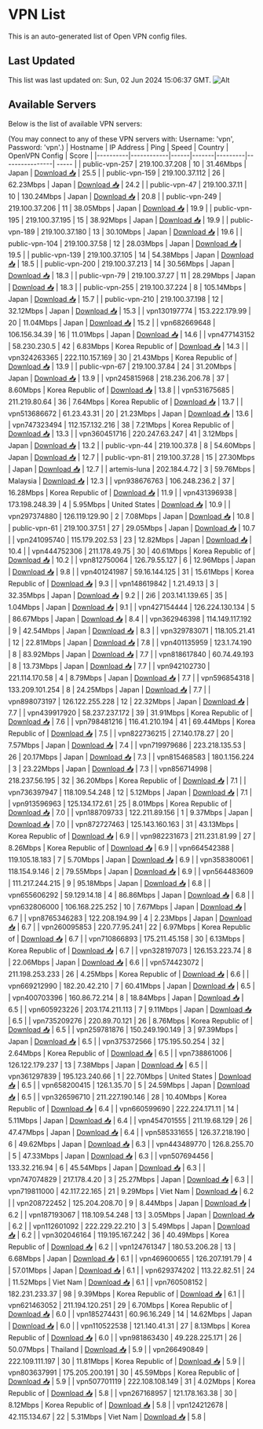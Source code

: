 # VPN List

This is an auto-generated list of Open VPN config files.

## Last Updated

This list was last updated on: Sun, 02 Jun 2024 15:06:37 GMT.
![Alt](https://repobeats.axiom.co/api/embed/186b98318ef1479477931607c1ad7d823f12451f.svg "Repobeats analytics image")

## Available Servers

Below is the list of available VPN servers:

(You may connect to any of these VPN servers with: Username: 'vpn', Password: 'vpn'.)
| Hostname | IP Address | Ping | Speed | Country | OpenVPN Config | Score |
|----------|------------|------|-------|---------|----------------| ----- |
| public-vpn-257 | 219.100.37.208 | 10 | 31.46Mbps | Japan | [Download 📥](./configs/server_0_JP.ovpn) | 25.5 |
| public-vpn-159 | 219.100.37.112 | 26 | 62.23Mbps | Japan | [Download 📥](./configs/server_1_JP.ovpn) | 24.2 |
| public-vpn-47 | 219.100.37.11 | 10 | 130.24Mbps | Japan | [Download 📥](./configs/server_2_JP.ovpn) | 20.8 |
| public-vpn-249 | 219.100.37.206 | 11 | 38.05Mbps | Japan | [Download 📥](./configs/server_3_JP.ovpn) | 19.9 |
| public-vpn-195 | 219.100.37.195 | 15 | 38.92Mbps | Japan | [Download 📥](./configs/server_4_JP.ovpn) | 19.9 |
| public-vpn-189 | 219.100.37.180 | 13 | 30.10Mbps | Japan | [Download 📥](./configs/server_5_JP.ovpn) | 19.6 |
| public-vpn-104 | 219.100.37.58 | 12 | 28.03Mbps | Japan | [Download 📥](./configs/server_6_JP.ovpn) | 19.5 |
| public-vpn-139 | 219.100.37.105 | 14 | 54.38Mbps | Japan | [Download 📥](./configs/server_7_JP.ovpn) | 18.5 |
| public-vpn-200 | 219.100.37.213 | 14 | 30.56Mbps | Japan | [Download 📥](./configs/server_8_JP.ovpn) | 18.3 |
| public-vpn-79 | 219.100.37.27 | 11 | 28.29Mbps | Japan | [Download 📥](./configs/server_9_JP.ovpn) | 18.3 |
| public-vpn-255 | 219.100.37.224 | 8 | 105.14Mbps | Japan | [Download 📥](./configs/server_10_JP.ovpn) | 15.7 |
| public-vpn-210 | 219.100.37.198 | 12 | 32.12Mbps | Japan | [Download 📥](./configs/server_11_JP.ovpn) | 15.3 |
| vpn130197774 | 153.222.179.99 | 20 | 11.04Mbps | Japan | [Download 📥](./configs/server_12_JP.ovpn) | 15.2 |
| vpn682669648 | 106.156.34.39 | 16 | 11.01Mbps | Japan | [Download 📥](./configs/server_13_JP.ovpn) | 14.6 |
| vpn477143152 | 58.230.230.5 | 42 | 6.83Mbps | Korea Republic of | [Download 📥](./configs/server_14_KR.ovpn) | 14.3 |
| vpn324263365 | 222.110.157.169 | 30 | 21.43Mbps | Korea Republic of | [Download 📥](./configs/server_15_KR.ovpn) | 13.9 |
| public-vpn-67 | 219.100.37.84 | 24 | 31.20Mbps | Japan | [Download 📥](./configs/server_16_JP.ovpn) | 13.9 |
| vpn245815968 | 218.236.206.78 | 37 | 8.60Mbps | Korea Republic of | [Download 📥](./configs/server_17_KR.ovpn) | 13.8 |
| vpn531675685 | 211.219.80.64 | 36 | 7.64Mbps | Korea Republic of | [Download 📥](./configs/server_18_KR.ovpn) | 13.7 |
| vpn513686672 | 61.23.43.31 | 20 | 21.23Mbps | Japan | [Download 📥](./configs/server_19_JP.ovpn) | 13.6 |
| vpn747323494 | 112.157.132.216 | 38 | 7.21Mbps | Korea Republic of | [Download 📥](./configs/server_20_KR.ovpn) | 13.3 |
| vpn360451716 | 220.247.63.247 | 41 | 3.12Mbps | Japan | [Download 📥](./configs/server_21_JP.ovpn) | 13.2 |
| public-vpn-44 | 219.100.37.8 | 8 | 54.60Mbps | Japan | [Download 📥](./configs/server_22_JP.ovpn) | 12.7 |
| public-vpn-81 | 219.100.37.28 | 15 | 27.30Mbps | Japan | [Download 📥](./configs/server_23_JP.ovpn) | 12.7 |
| artemis-luna | 202.184.4.72 | 3 | 59.76Mbps | Malaysia | [Download 📥](./configs/server_24_MY.ovpn) | 12.3 |
| vpn938676763 | 106.248.236.2 | 37 | 16.28Mbps | Korea Republic of | [Download 📥](./configs/server_25_KR.ovpn) | 11.9 |
| vpn431396938 | 173.198.248.39 | 4 | 5.95Mbps | United States | [Download 📥](./configs/server_26_US.ovpn) | 10.9 |
| vpn297374880 | 126.119.129.90 | 2 | 7.08Mbps | Japan | [Download 📥](./configs/server_27_JP.ovpn) | 10.8 |
| public-vpn-61 | 219.100.37.51 | 27 | 29.05Mbps | Japan | [Download 📥](./configs/server_28_JP.ovpn) | 10.7 |
| vpn241095740 | 115.179.202.53 | 23 | 12.82Mbps | Japan | [Download 📥](./configs/server_29_JP.ovpn) | 10.4 |
| vpn444752306 | 211.178.49.75 | 30 | 40.61Mbps | Korea Republic of | [Download 📥](./configs/server_30_KR.ovpn) | 10.2 |
| vpn812750064 | 126.79.55.127 | 6 | 12.96Mbps | Japan | [Download 📥](./configs/server_31_JP.ovpn) | 9.8 |
| vpn401241987 | 59.16.144.125 | 31 | 15.61Mbps | Korea Republic of | [Download 📥](./configs/server_32_KR.ovpn) | 9.3 |
| vpn148619842 | 1.21.49.13 | 3 | 32.35Mbps | Japan | [Download 📥](./configs/server_33_JP.ovpn) | 9.2 |
| 2i6 | 203.141.139.65 | 35 | 1.04Mbps | Japan | [Download 📥](./configs/server_34_JP.ovpn) | 9.1 |
| vpn427154444 | 126.224.130.134 | 5 | 86.67Mbps | Japan | [Download 📥](./configs/server_35_JP.ovpn) | 8.4 |
| vpn362946398 | 114.149.117.192 | 9 | 42.54Mbps | Japan | [Download 📥](./configs/server_36_JP.ovpn) | 8.3 |
| vpn329783071 | 118.105.21.41 | 12 | 22.81Mbps | Japan | [Download 📥](./configs/server_37_JP.ovpn) | 7.8 |
| vpn401135959 | 123.1.74.190 | 8 | 83.92Mbps | Japan | [Download 📥](./configs/server_38_JP.ovpn) | 7.7 |
| vpn818617840 | 60.74.49.193 | 8 | 13.73Mbps | Japan | [Download 📥](./configs/server_39_JP.ovpn) | 7.7 |
| vpn942102730 | 221.114.170.58 | 4 | 8.79Mbps | Japan | [Download 📥](./configs/server_40_JP.ovpn) | 7.7 |
| vpn596854318 | 133.209.101.254 | 8 | 24.25Mbps | Japan | [Download 📥](./configs/server_41_JP.ovpn) | 7.7 |
| vpn898073197 | 126.122.255.228 | 12 | 22.32Mbps | Japan | [Download 📥](./configs/server_42_JP.ovpn) | 7.7 |
| vpn439917920 | 58.237.237.172 | 39 | 31.91Mbps | Korea Republic of | [Download 📥](./configs/server_43_KR.ovpn) | 7.6 |
| vpn798481216 | 116.41.210.194 | 41 | 69.44Mbps | Korea Republic of | [Download 📥](./configs/server_44_KR.ovpn) | 7.5 |
| vpn822736215 | 27.140.178.27 | 20 | 7.57Mbps | Japan | [Download 📥](./configs/server_45_JP.ovpn) | 7.4 |
| vpn719979686 | 223.218.135.53 | 26 | 20.17Mbps | Japan | [Download 📥](./configs/server_46_JP.ovpn) | 7.3 |
| vpn815468583 | 180.1.156.224 | 3 | 23.22Mbps | Japan | [Download 📥](./configs/server_47_JP.ovpn) | 7.3 |
| vpn856714998 | 218.237.56.195 | 32 | 36.20Mbps | Korea Republic of | [Download 📥](./configs/server_48_KR.ovpn) | 7.1 |
| vpn736397947 | 118.109.54.248 | 12 | 5.12Mbps | Japan | [Download 📥](./configs/server_49_JP.ovpn) | 7.1 |
| vpn913596963 | 125.134.172.61 | 25 | 8.01Mbps | Korea Republic of | [Download 📥](./configs/server_50_KR.ovpn) | 7.0 |
| vpn188709733 | 122.211.89.156 | 1 | 9.37Mbps | Japan | [Download 📥](./configs/server_51_JP.ovpn) | 7.0 |
| vpn872727463 | 125.143.160.163 | 31 | 43.13Mbps | Korea Republic of | [Download 📥](./configs/server_52_KR.ovpn) | 6.9 |
| vpn982231673 | 211.231.81.99 | 27 | 8.26Mbps | Korea Republic of | [Download 📥](./configs/server_53_KR.ovpn) | 6.9 |
| vpn664542388 | 119.105.18.183 | 7 | 5.70Mbps | Japan | [Download 📥](./configs/server_54_JP.ovpn) | 6.9 |
| vpn358380061 | 118.154.9.146 | 2 | 79.55Mbps | Japan | [Download 📥](./configs/server_55_JP.ovpn) | 6.9 |
| vpn564483609 | 111.217.244.215 | 9 | 95.18Mbps | Japan | [Download 📥](./configs/server_56_JP.ovpn) | 6.8 |
| vpn655606292 | 59.129.14.18 | 4 | 86.86Mbps | Japan | [Download 📥](./configs/server_57_JP.ovpn) | 6.8 |
| vpn632806000 | 106.168.225.252 | 10 | 7.67Mbps | Japan | [Download 📥](./configs/server_58_JP.ovpn) | 6.7 |
| vpn8765346283 | 122.208.194.99 | 4 | 2.23Mbps | Japan | [Download 📥](./configs/server_59_JP.ovpn) | 6.7 |
| vpn260095853 | 220.77.95.241 | 22 | 6.97Mbps | Korea Republic of | [Download 📥](./configs/server_60_KR.ovpn) | 6.7 |
| vpn710866893 | 175.211.45.158 | 30 | 6.13Mbps | Korea Republic of | [Download 📥](./configs/server_61_KR.ovpn) | 6.7 |
| vpn328197073 | 126.153.223.74 | 8 | 22.06Mbps | Japan | [Download 📥](./configs/server_62_JP.ovpn) | 6.6 |
| vpn574423072 | 211.198.253.233 | 26 | 4.25Mbps | Korea Republic of | [Download 📥](./configs/server_63_KR.ovpn) | 6.6 |
| vpn669212990 | 182.20.42.210 | 7 | 60.41Mbps | Japan | [Download 📥](./configs/server_64_JP.ovpn) | 6.5 |
| vpn400703396 | 160.86.72.214 | 8 | 18.84Mbps | Japan | [Download 📥](./configs/server_65_JP.ovpn) | 6.5 |
| vpn605923226 | 203.174.211.113 | 7 | 9.11Mbps | Japan | [Download 📥](./configs/server_66_JP.ovpn) | 6.5 |
| vpn735209276 | 220.89.70.121 | 26 | 8.76Mbps | Korea Republic of | [Download 📥](./configs/server_67_KR.ovpn) | 6.5 |
| vpn259781876 | 150.249.190.149 | 3 | 97.39Mbps | Japan | [Download 📥](./configs/server_68_JP.ovpn) | 6.5 |
| vpn375372566 | 175.195.50.254 | 32 | 2.64Mbps | Korea Republic of | [Download 📥](./configs/server_69_KR.ovpn) | 6.5 |
| vpn738861006 | 126.122.179.237 | 13 | 7.38Mbps | Japan | [Download 📥](./configs/server_70_JP.ovpn) | 6.5 |
| vpn361297839 | 195.123.240.66 | 1 | 22.70Mbps | United States | [Download 📥](./configs/server_71_US.ovpn) | 6.5 |
| vpn658200415 | 126.1.35.70 | 5 | 24.59Mbps | Japan | [Download 📥](./configs/server_72_JP.ovpn) | 6.5 |
| vpn326596710 | 211.227.190.146 | 28 | 10.40Mbps | Korea Republic of | [Download 📥](./configs/server_73_KR.ovpn) | 6.4 |
| vpn660599690 | 222.224.171.11 | 14 | 5.11Mbps | Japan | [Download 📥](./configs/server_74_JP.ovpn) | 6.4 |
| vpn454701555 | 211.19.68.129 | 26 | 47.47Mbps | Japan | [Download 📥](./configs/server_75_JP.ovpn) | 6.4 |
| vpn585331655 | 126.37.218.190 | 6 | 49.62Mbps | Japan | [Download 📥](./configs/server_76_JP.ovpn) | 6.3 |
| vpn443489770 | 126.8.255.70 | 5 | 47.33Mbps | Japan | [Download 📥](./configs/server_77_JP.ovpn) | 6.3 |
| vpn507694456 | 133.32.216.94 | 6 | 45.54Mbps | Japan | [Download 📥](./configs/server_78_JP.ovpn) | 6.3 |
| vpn747074829 | 217.178.4.20 | 3 | 25.27Mbps | Japan | [Download 📥](./configs/server_79_JP.ovpn) | 6.3 |
| vpn719811000 | 42.117.22.165 | 21 | 9.29Mbps | Viet Nam | [Download 📥](./configs/server_80_VN.ovpn) | 6.2 |
| vpn208722452 | 125.204.208.70 | 9 | 8.44Mbps | Japan | [Download 📥](./configs/server_81_JP.ovpn) | 6.2 |
| vpn187193067 | 118.109.54.248 | 13 | 3.05Mbps | Japan | [Download 📥](./configs/server_82_JP.ovpn) | 6.2 |
| vpn112601092 | 222.229.22.210 | 3 | 5.49Mbps | Japan | [Download 📥](./configs/server_83_JP.ovpn) | 6.2 |
| vpn302046164 | 119.195.167.242 | 36 | 40.49Mbps | Korea Republic of | [Download 📥](./configs/server_84_KR.ovpn) | 6.2 |
| vpn124761347 | 180.53.206.28 | 13 | 6.68Mbps | Japan | [Download 📥](./configs/server_85_JP.ovpn) | 6.1 |
| vpn469600655 | 126.207.191.79 | 4 | 57.01Mbps | Japan | [Download 📥](./configs/server_86_JP.ovpn) | 6.1 |
| vpn629374202 | 113.22.82.51 | 24 | 11.52Mbps | Viet Nam | [Download 📥](./configs/server_87_VN.ovpn) | 6.1 |
| vpn760508152 | 182.231.233.37 | 98 | 9.39Mbps | Korea Republic of | [Download 📥](./configs/server_88_KR.ovpn) | 6.1 |
| vpn621463052 | 211.194.120.251 | 29 | 6.70Mbps | Korea Republic of | [Download 📥](./configs/server_89_KR.ovpn) | 6.0 |
| vpn185274431 | 60.96.16.249 | 14 | 14.62Mbps | Japan | [Download 📥](./configs/server_90_JP.ovpn) | 6.0 |
| vpn110522538 | 121.140.41.31 | 27 | 8.13Mbps | Korea Republic of | [Download 📥](./configs/server_91_KR.ovpn) | 6.0 |
| vpn981863430 | 49.228.225.171 | 26 | 50.07Mbps | Thailand | [Download 📥](./configs/server_92_TH.ovpn) | 5.9 |
| vpn266490849 | 222.109.111.197 | 30 | 11.81Mbps | Korea Republic of | [Download 📥](./configs/server_93_KR.ovpn) | 5.9 |
| vpn803637991 | 175.205.200.191 | 30 | 45.59Mbps | Korea Republic of | [Download 📥](./configs/server_94_KR.ovpn) | 5.9 |
| vpn507701119 | 222.108.108.149 | 31 | 4.02Mbps | Korea Republic of | [Download 📥](./configs/server_95_KR.ovpn) | 5.8 |
| vpn267168957 | 121.178.163.38 | 30 | 8.12Mbps | Korea Republic of | [Download 📥](./configs/server_96_KR.ovpn) | 5.8 |
| vpn124212678 | 42.115.134.67 | 22 | 5.31Mbps | Viet Nam | [Download 📥](./configs/server_97_VN.ovpn) | 5.8 |
